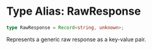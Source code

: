 # Type Alias: RawResponse

```ts
type RawResponse = Record<string, unknown>;
```

Represents a generic raw response as a key-value pair.
